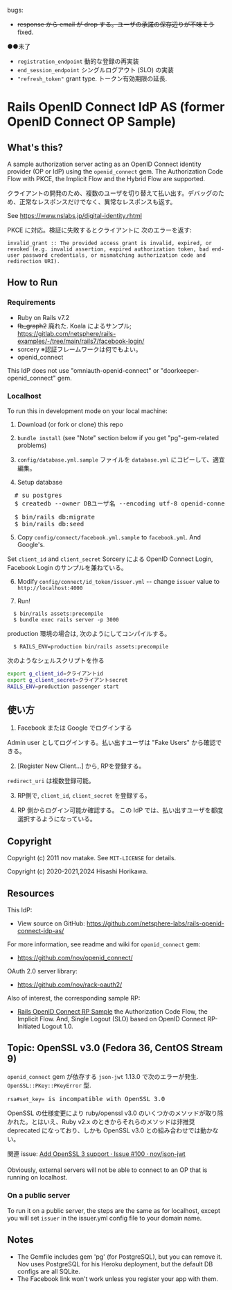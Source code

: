 
bugs:
 - <s>response から email が drop する。ユーザの承諾の保存辺りが不味そう</s> fixed.
 
●●未了
 - `registration_endpoint` 動的な登録の再実装
 - `end_session_endpoint` シングルログアウト (SLO) の実装
 - `"refresh_token"` grant type. トークン有効期限の延長.



# Rails OpenID Connect IdP AS (former OpenID Connect OP Sample)

## What's this?

A sample authorization server acting as an OpenID Connect identity provider (OP or IdP) using the `openid_connect` gem. The Authorization Code Flow with PKCE, the Implicit Flow and the Hybrid Flow are supported.

クライアントの開発のため、複数のユーザを切り替えて払い出す。デバッグのため、正常なレスポンスだけでなく、異常なレスポンスも返す。

See https://www.nslabs.jp/digital-identity.rhtml

PKCE に対応。検証に失敗するとクライアントに 次のエラーを返す:
```
invalid_grant :: The provided access grant is invalid, expired, or revoked (e.g. invalid assertion, expired authorization token, bad end-user password credentials, or mismatching authorization code and redirection URI).
```



## How to Run 

### Requirements

 - Ruby on Rails v7.2
 - <s>fb_graph2</s> 廃れた. Koala によるサンプル; https://gitlab.com/netsphere/rails-examples/-/tree/main/rails7/facebook-login/
 - sorcery   ※認証フレームワークは何でもよい。
 - openid_connect

This IdP does not use "omniauth-openid-connect" or "doorkeeper-openid_connect" gem.


### Localhost

To run this in development mode on your local machine:

 1. Download (or fork or clone) this repo

 2. `bundle install` (see "Note" section below if you get "pg"-gem-related problems)

 3. `config/database.yml.sample` ファイルを `database.yml` にコピーして、適宜編集。

 4. Setup database
 
<pre>
  # su postgres
  $ createdb --owner DBユーザ名 --encoding utf-8 openid-connect-sample_dev
</pre>

<pre>
  $ bin/rails db:migrate
  $ bin/rails db:seed
</pre>

 5. Copy `config/connect/facebook.yml.sample` to `facebook.yml`. And Google's.

Set `client_id` and `client_secret`
Sorcery による OpenID Connect Login, Facebook Login のサンプルを兼ねている。

  
 6. Modify `config/connect/id_token/issuer.yml` -- change `issuer` value to `http://localhost:4000`

 7. Run!
  
```
  $ bin/rails assets:precompile
  $ bundle exec rails server -p 3000
```

production 環境の場合は, 次のようにしてコンパイルする。

```
  $ RAILS_ENV=production bin/rails assets:precompile
```

次のようなシェルスクリプトを作る

```bash
export g_client_id=クライアントid
export g_client_secret=クライアントsecret
RAILS_ENV=production passenger start
```




## 使い方

 1. Facebook または Google でログインする

Admin user としてログインする。払い出すユーザは "Fake Users" から確認できる。


 2. [Register New Client...] から, RPを登録する。

`redirect_uri` は複数登録可能。

 3. RP側で, `client_id`, `client_secret` を登録する。

 4. RP 側からログイン可能か確認する。
    この IdP では、払い出すユーザを都度選択するようになっている。




## Copyright

Copyright (c) 2011 nov matake. See `MIT-LICENSE` for details.

Copyright (c) 2020-2021,2024 Hisashi Horikawa.




## Resources

This IdP:
 * View source on GitHub:   https://github.com/netsphere-labs/rails-openid-connect-idp-as/

For more information, see readme and wiki for `openid_connect` gem:
 * https://github.com/nov/openid_connect/

OAuth 2.0 server library:
 * https://github.com/nov/rack-oauth2/

Also of interest, the corresponding sample RP:
 * [Rails OpenID Connect RP Sample](https://github.com/netsphere-labs/rails-openid-connect-rp-sample/) the Authorization Code Flow, the Implicit Flow. And, Single Logout (SLO) based on OpenID Connect RP-Initiated Logout 1.0.





## Topic: OpenSSL v3.0 (Fedora 36, CentOS Stream 9)

`openid_connect` gem が依存する `json-jwt` 1.13.0 で次のエラーが発生. <code>OpenSSL::PKey::PKeyError</code> 型. 

<pre>
<code>rsa#set_key=</code> is incompatible with OpenSSL 3.0
</pre>

OpenSSL の仕様変更により ruby/openssl v3.0 のいくつかのメソッドが取り除かれた。とはいえ、Ruby v2.x のときからそれらのメソッドは非推奨 deprecated になっており、しかも OpenSSL v3.0 との組み合わせでは動かない。

関連 issue: <a href="https://github.com/nov/json-jwt/issues/100">Add OpenSSL 3 support · Issue #100 · nov/json-jwt</a>






####


Obviously, external servers will not be able to connect to an OP that is running on localhost.


### On a public server

To run it on a public server, the steps are the same as for localhost, except
you will set `issuer` in the issuer.yml config file to your domain name.



## Notes

* The Gemfile includes gem 'pg' (for PostgreSQL), but you can remove it.
  Nov uses PostgreSQL for his Heroku deployment, but the default DB configs are all SQLite.
* The Facebook link won't work unless you register your app with them.



